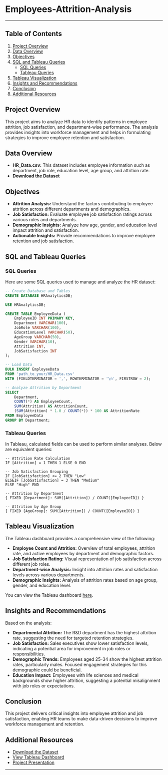 # Employees-Attrition-Analysis
---
## Table of Contents
1. [Project Overview](#project-overview)
2. [Data Overview](#data-overview)
3. [Objectives](#objectives)
4. [SQL and Tableau Queries](#sql-and-tableau-queries)
    - [SQL Queries](#sql-queries)
    - [Tableau Queries](#tableau-queries)
5. [Tableau Visualization](#tableau-visualization)
6. [Insights and Recommendations](#insights-and-recommendations)
7. [Conclusion](#conclusion)
8. [Additional Resources](#additional-resources)

## Project Overview
This project aims to analyze HR data to identify patterns in employee attrition, job satisfaction, and department-wise performance. The analysis provides insights into workforce management and helps in formulating strategies to improve employee retention and satisfaction.

## Data Overview
- **HR_Data.csv:** This dataset includes employee information such as department, job role, education level, age group, and attrition rate. 
- [**Download the Dataset**](https://public.tableau.com/vizql/v_202422408070112/javascripts/hybrid-window/min/index.html?id=1i5lgvdcc%24b9sc-zb-71-59-hto2cv&moduleId=view_data)

## Objectives
- **Attrition Analysis:** Understand the factors contributing to employee attrition across different departments and demographics.
- **Job Satisfaction:** Evaluate employee job satisfaction ratings across various roles and departments.
- **Demographic Insights:** Analyze how age, gender, and education level impact attrition and satisfaction.
- **Actionable Insights:** Provide recommendations to improve employee retention and job satisfaction.

## SQL and Tableau Queries

### SQL Queries
Here are some SQL queries used to manage and analyze the HR dataset:

```sql
-- Create Database and Tables
CREATE DATABASE HRAnalyticsDB;

USE HRAnalyticsDB;

CREATE TABLE EmployeeData (
    EmployeeID INT PRIMARY KEY,
    Department VARCHAR(100),
    JobRole VARCHAR(100),
    EducationLevel VARCHAR(50),
    AgeGroup VARCHAR(50),
    Gender VARCHAR(10),
    Attrition INT,
    JobSatisfaction INT
);

-- Load Data
BULK INSERT EmployeeData
FROM 'path_to_your/HR_Data.csv'
WITH (FIELDTERMINATOR = ',', ROWTERMINATOR = '\n', FIRSTROW = 2);

-- Analyze Attrition by Department
SELECT 
    Department,
    COUNT(*) AS EmployeeCount,
    SUM(Attrition) AS AttritionCount,
    (SUM(Attrition) * 1.0 / COUNT(*)) * 100 AS AttritionRate
FROM EmployeeData
GROUP BY Department;
```

### Tableau Queries
In Tableau, calculated fields can be used to perform similar analyses. Below are equivalent queries:

```tableau
-- Attrition Rate Calculation
IF [Attrition] = 1 THEN 1 ELSE 0 END

-- Job Satisfaction Grouping
IF [JobSatisfaction] <= 2 THEN "Low"
ELSEIF [JobSatisfaction] = 3 THEN "Medium"
ELSE "High" END

-- Attrition by Department
{ FIXED [Department]: SUM([Attrition]) / COUNT([EmployeeID]) }

-- Attrition by Age Group
{ FIXED [AgeGroup]: SUM([Attrition]) / COUNT([EmployeeID]) }
```

## Tableau Visualization
The Tableau dashboard provides a comprehensive view of the following:

- **Employee Count and Attrition:** Overview of total employees, attrition rate, and active employees by department and demographic factors.
- **Job Satisfaction Rating:** Visual representation of job satisfaction across different job roles.
- **Department-wise Analysis:** Insight into attrition rates and satisfaction levels across various departments.
- **Demographic Insights:** Analysis of attrition rates based on age group, gender, and education level.

You can view the Tableau dashboard [here](https://public.tableau.com/app/profile/noe.careme.fouotsa.manfouo/viz/HRAnalytics_17211814963320/HRAnalyticsDashboard).

## Insights and Recommendations
Based on the analysis:

- **Departmental Attrition:** The R&D department has the highest attrition rate, suggesting the need for targeted retention strategies.
- **Job Satisfaction:** Sales executives show lower satisfaction levels, indicating a potential area for improvement in job roles or responsibilities.
- **Demographic Trends:** Employees aged 25-34 show the highest attrition rates, particularly males. Focused engagement strategies for this demographic could be beneficial.
- **Education Impact:** Employees with life sciences and medical backgrounds show higher attrition, suggesting a potential misalignment with job roles or expectations.

## Conclusion
This project delivers critical insights into employee attrition and job satisfaction, enabling HR teams to make data-driven decisions to improve workforce management and retention.

## Additional Resources
- [Download the Dataset](https://public.tableau.com/vizql/v_202422408070112/javascripts/hybrid-window/min/index.html?id=1i5lgvdcc%24b9sc-zb-71-59-hto2cv&moduleId=view_data)
- [View Tableau Dashboard](https://public.tableau.com/app/profile/noe.careme.fouotsa.manfouo/viz/HRAnalytics_17211814963320/HRAnalyticsDashboard)
- [Project Presentation](#)

---
